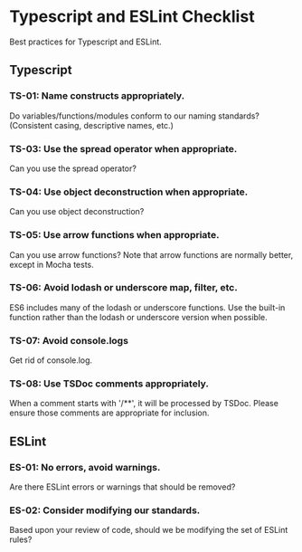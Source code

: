 # Typescript and ESLint Checklist

Best practices for Typescript and ESLint.

## Typescript

### TS-01: Name constructs appropriately.

Do variables/functions/modules conform to our naming standards? (Consistent casing, descriptive names, etc.)

### TS-03: Use the spread operator when appropriate.

Can you use the spread operator?

### TS-04: Use object deconstruction when appropriate.

Can you use object deconstruction?

### TS-05: Use arrow functions when appropriate.

Can you use arrow functions? Note that arrow functions are normally better, except in Mocha tests.

### TS-06: Avoid lodash or underscore map, filter, etc.

ES6 includes many of the lodash or underscore functions. Use the built-in function rather than the lodash or underscore version when possible.

### TS-07: Avoid console.logs

Get rid of console.log.

### TS-08: Use TSDoc comments appropriately.

When a comment starts with '/**', it will be processed by TSDoc. Please ensure those comments are appropriate for inclusion.

## ESLint

### ES-01: No errors, avoid warnings.

Are there ESLint errors or warnings that should be removed?

### ES-02: Consider modifying our standards.

Based upon your review of code, should we be modifying the set of ESLint rules?


